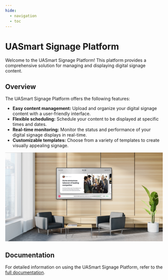 ```yaml
---
hide:
  - navigation
  - toc
---
```


# UASmart Signage Platform

Welcome to the UASmart Signage Platform! This platform provides a comprehensive solution for managing and displaying digital signage content.

## Overview

The UASmart Signage Platform offers the following features:

- **Easy content management:** Upload and organize your digital signage content with a user-friendly interface.
- **Flexible scheduling:** Schedule your content to be displayed at specific times and dates.
- **Real-time monitoring:** Monitor the status and performance of your digital signage displays in real-time.
- **Customizable templates:** Choose from a variety of templates to create visually appealing signage.

![Digital Signage](files/digital-signage-cover.jpg)

## Documentation

For detailed information on using the UASmart Signage Platform, refer to the [full documentation](index.md).
